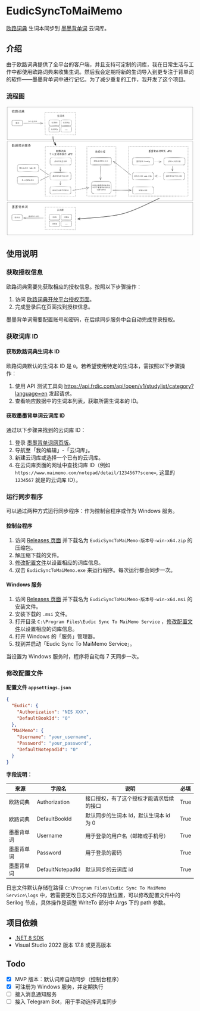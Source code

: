 # EudicSyncToMaiMemo

[欧路词典](https://www.eudic.net/v4/en/app/eudic) 生词本同步到 [墨墨背单词](https://www.maimemo.com/) 云词库。

## 介绍

由于欧路词典提供了全平台的客户端，并且支持可定制的词库，我在日常生活与工作中都使用欧路词典来收集生词。然后我会定期将新的生词导入到更专注于背单词的软件——墨墨背单词中进行记忆。为了减少重复的工作，我开发了这个项目。

### 流程图

![flow.excalidraw.png](doc/img/flow.excalidraw.png)

## 使用说明

### 获取授权信息

欧路词典需要先获取相应的授权信息。按照以下步骤操作：

1. 访问 [欧路词典开放平台授权页面](https://my.eudic.net/OpenAPI/Authorization)。
2. 完成登录后在页面找到授权信息。

墨墨背单词需要配置账号和密码，在后续同步服务中会自动完成登录授权。

### 获取词库 ID

#### 获取欧路词典生词本 ID

欧路词典默认的生词本 ID 是 `0`。若希望使用特定的生词本，需按照以下步骤操作：

1. 使用 API 测试工具向 <https://api.frdic.com/api/open/v1/studylist/category?language=en> 发起请求。
2. 查看响应数据中的生词本列表，获取所需生词本的 ID。

#### 获取墨墨背单词云词库 ID

通过以下步骤来找到的云词库 ID：

1. 登录 [墨墨背单词网页版](https://www.maimemo.com/)。
2. 导航至「我的编辑」-「云词库」。
3. 新建云词库或选择一个已有的云词库。
4. 在云词库页面的网址中查找词库 ID（例如 `https://www.maimemo.com/notepad/detail/1234567?scene=`, 这里的 `1234567` 就是的云词库 ID）。

### 运行同步程序

可以通过两种方式运行同步程序：作为控制台程序或作为 Windows 服务。

#### 控制台程序

1. 访问 [Releases 页面](https://github.com/viazure/EudicSyncToMaiMemo/releases) 并下载名为 `EudicSyncToMaiMemo-版本号-win-x64.zip` 的压缩包。
2. 解压缩下载的文件。
3. [修改配置文件](#修改配置文件)以设置相应的词库信息。
4. 双击 `EudicSyncToMaiMemo.exe` 来运行程序。每次运行都会同步一次。

#### Windows 服务

1. 访问 [Releases 页面](https://github.com/viazure/EudicSyncToMaiMemo/releases) 并下载名为 `EudicSyncToMaiMemo-版本号-win-x64.msi` 的安装文件。
2. 安装下载的 `.msi` 文件。
3. 打开目录 `C:\Program Files\Eudic Sync To MaiMemo Service` ，[修改配置文件](#修改配置文件)以设置相应的词库信息。
4. 打开 Windows 的「服务」管理器。
5. 找到并启动「Eudic Sync To MaiMemo Service」。

当设置为 Windows 服务时，程序将自动每 7 天同步一次。

### 修改配置文件

**配置文件 `appsettings.json`**

```json
{
  "Eudic": {
    "Authorization": "NIS XXX",
    "DefaultBookId": "0"
  },
  "MaiMemo": {
    "Username": "your_username",
    "Password": "your_password",
    "DefaultNotepadId": "0"
  }
}
```

**字段说明：**

| 来源       | 字段名           | 说明                                     | 必填 |
| ---------- | ---------------- | ---------------------------------------- | ---- |
| 欧路词典   | Authorization    | 接口授权，有了这个授权才能请求后续的接口 | True |
| 欧路词典   | DefaultBookId    | 默认同步的生词本 Id，默认生词本 id 为 0  | True |
| 墨墨背单词 | Username         | 用于登录的用户名（邮箱或手机号）         | True |
| 墨墨背单词 | Password         | 用于登录的密码                           | True |
| 墨墨背单词 | DefaultNotepadId | 默认同步的云词库 id                      | True |

日志文件默认存储在路径 `C:\Program Files\Eudic Sync To MaiMemo Service\logs` 中，若需要更改日志文件的存放位置，可以修改配置文件中的 Serilog 节点，具体操作是调整 WriteTo 部分中 Args 下的 path 参数。

## 项目依赖

- [.NET 8 SDK](https://dotnet.microsoft.com/zh-cn/download/dotnet/8.0)
- Visual Studio 2022 版本 17.8 或更高版本

## Todo

- [x] MVP 版本：默认词库自动同步（控制台程序）
- [x] 可注册为 Windows 服务，并定期执行
- [ ] 接入消息通知服务
- [ ] 接入 Telegram Bot，用于手动选择词库同步
